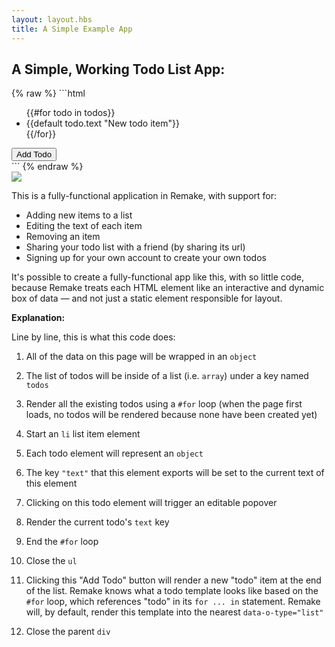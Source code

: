 ```yaml
---
layout: layout.hbs
title: A Simple Example App
---
```


## A Simple, Working Todo List App:

<div class="line-numbers">
{% raw %}
```html
<div data-o-type="object">
  <ul data-o-key="todos" data-o-type="list">
    {{#for todo in todos}}
      <li 
        data-o-type="object" 
        data-l-key-text
        data-i-editable
      >{{default todo.text "New todo item"}}</li>
    {{/for}}
  </ul>
  <button data-i-new="todo">Add Todo</button>
</div>
```
{% endraw %}
</div>

<img class="image--small image--border" src="/static/todo-app.gif">

This is a fully-functional application in Remake, with support for:

* Adding new items to a list
* Editing the text of each item
* Removing an item
* Sharing your todo list with a friend (by sharing its url)
* Signing up for your own account to create your own todos

It's possible to create a fully-functional app like this, with so little code, because Remake treats each HTML element like an interactive and dynamic box of data — and not just a static element responsible for layout.

<div class="spacer--16"></div>

**Explanation:**

Line by line, this is what this code does:

1. All of the data on this page will be wrapped in an `object`

2. The list of todos will be inside of a list (i.e. `array`) under a key named `todos`

3. Render all the existing todos using a `#for` loop (when the page first loads, no todos will be rendered because none have been created yet)

4. Start an `li` list item element

5. Each todo element will represent an `object`

6. The key `"text"` that this element exports will be set to the current text of this element

7. Clicking on this todo element will trigger an editable popover

8. Render the current todo's `text` key

9. End the `#for` loop

10. Close the `ul`

11. Clicking this "Add Todo" button will render a new "todo" item at the end of the list. Remake knows what a todo template looks like based on the `#for` loop, which references "todo" in its `for ... in` statement. Remake will, by default, render this template into the nearest `data-o-type="list"`

12. Close the parent `div`




